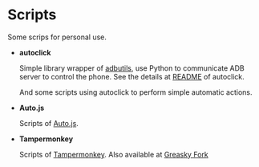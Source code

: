 # Scripts

Some scrips for personal use.

- **autoclick**

    Simple library wrapper of [adbutils](https://github.com/openatx/adbutils), use Python to communicate ADB server to control the phone. See the details at [README](https://github.com/Fingalzzz/Scripts/blob/master/autoclick/README.md) of autoclick.

    And some scripts using autoclick to perform simple automatic actions.

- **Auto.js**

    Scripts of [Auto.js](https://github.com/hyb1996/Auto.js).

- **Tampermonkey**

    Scripts of [Tampermonkey](https://www.tampermonkey.net/).
    Also available at [Greasky Fork](https://greasyfork.org/en/users/673298-fingalzzz)

